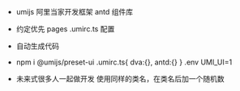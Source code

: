 - umijs 阿里当家开发框架
    antd 组件库


- 约定优先
  pages 
  .umirc.ts 配置

- 自动生成代码
- npm i @umijs/preset-ui
  .umirc.ts{
    dva:{},
    antd:{}
  }
  .env
   UMI_UI=1


- 未来式很多人一起做开发
   使用同样的类名，在类名后加一个随机数